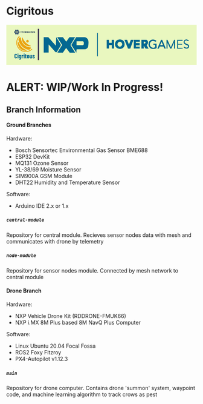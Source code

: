 # Cigritous
!['cigritous logo'](https://github.com/rotary-auav-ui/cigritous/blob/main/docs/project_logo.png)  

# ALERT: WIP/Work In Progress!
## Branch Information
#### Ground Branches
Hardware:
- Bosch Sensortec Environmental Gas Sensor BME688
- ESP32 DevKit
- MQ131 Ozone Sensor
- YL-38/69 Moisture Sensor
- SIM900A GSM Module
- DHT22 Humidity and Temperature Sensor

Software:
- Arduino IDE 2.x or 1.x

##### `central-module`
Repository for central module. Recieves sensor nodes data with mesh and communicates with drone by telemetry

##### `node-module`
Repository for sensor nodes module. Connected by mesh network to central module

#### Drone Branch
Hardware:
- NXP Vehicle Drone Kit (RDDRONE-FMUK66)
- NXP i.MX 8M Plus based 8M NavQ Plus Computer

Software:
- Linux Ubuntu 20.04 Focal Fossa
- ROS2 Foxy Fitzroy
- PX4-Autopilot v1.12.3
##### `main`
Repository for drone computer. Contains drone 'summon' system, waypoint code, and machine learning algorithm to track crows as pest
